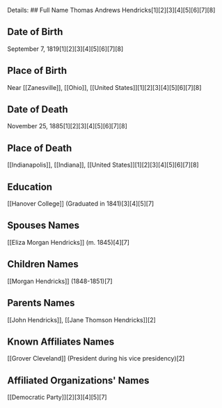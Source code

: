 Details: ## Full Name
Thomas Andrews Hendricks[1][2][3][4][5][6][7][8]

## Date of Birth
September 7, 1819[1][2][3][4][5][6][7][8]

## Place of Birth
Near [[Zanesville]], [[Ohio]], [[United States]][1][2][3][4][5][6][7][8]

## Date of Death
November 25, 1885[1][2][3][4][5][6][7][8]

## Place of Death
[[Indianapolis]], [[Indiana]], [[United States]][1][2][3][4][5][6][7][8]

## Education
[[Hanover College]] (Graduated in 1841)[3][4][5][7]

## Spouses Names
[[Eliza Morgan Hendricks]] (m. 1845)[4][7]

## Children Names
[[Morgan Hendricks]] (1848-1851)[7]

## Parents Names
[[John Hendricks]], [[Jane Thomson Hendricks]][2]

## Known Affiliates Names
[[Grover Cleveland]] (President during his vice presidency)[2]

## Affiliated Organizations' Names
[[Democratic Party]][2][3][4][5][7]

